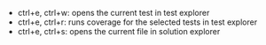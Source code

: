 * ctrl+e, ctrl+w: opens the current test in test explorer
* ctrl+e, ctrl+r: runs coverage for the selected tests in test explorer
* ctrl+e, ctrl+s: opens the current file in solution explorer
